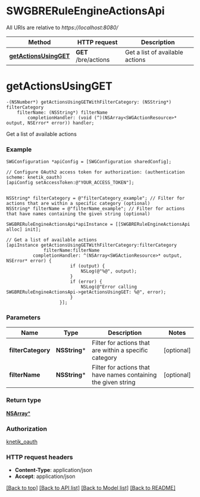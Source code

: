 # SWGBRERuleEngineActionsApi

All URIs are relative to *https://localhost:8080/*

Method | HTTP request | Description
------------- | ------------- | -------------
[**getActionsUsingGET**](SWGBRERuleEngineActionsApi.md#getactionsusingget) | **GET** /bre/actions | Get a list of available actions


# **getActionsUsingGET**
```objc
-(NSNumber*) getActionsUsingGETWithFilterCategory: (NSString*) filterCategory
    filterName: (NSString*) filterName
        completionHandler: (void (^)(NSArray<SWGActionResource>* output, NSError* error)) handler;
```

Get a list of available actions

### Example 
```objc
SWGConfiguration *apiConfig = [SWGConfiguration sharedConfig];

// Configure OAuth2 access token for authorization: (authentication scheme: knetik_oauth)
[apiConfig setAccessToken:@"YOUR_ACCESS_TOKEN"];


NSString* filterCategory = @"filterCategory_example"; // Filter for actions that are within a specific category (optional)
NSString* filterName = @"filterName_example"; // Filter for actions that have names containing the given string (optional)

SWGBRERuleEngineActionsApi*apiInstance = [[SWGBRERuleEngineActionsApi alloc] init];

// Get a list of available actions
[apiInstance getActionsUsingGETWithFilterCategory:filterCategory
              filterName:filterName
          completionHandler: ^(NSArray<SWGActionResource>* output, NSError* error) {
                        if (output) {
                            NSLog(@"%@", output);
                        }
                        if (error) {
                            NSLog(@"Error calling SWGBRERuleEngineActionsApi->getActionsUsingGET: %@", error);
                        }
                    }];
```

### Parameters

Name | Type | Description  | Notes
------------- | ------------- | ------------- | -------------
 **filterCategory** | **NSString***| Filter for actions that are within a specific category | [optional] 
 **filterName** | **NSString***| Filter for actions that have names containing the given string | [optional] 

### Return type

[**NSArray<SWGActionResource>***](SWGActionResource.md)

### Authorization

[knetik_oauth](../README.md#knetik_oauth)

### HTTP request headers

 - **Content-Type**: application/json
 - **Accept**: application/json

[[Back to top]](#) [[Back to API list]](../README.md#documentation-for-api-endpoints) [[Back to Model list]](../README.md#documentation-for-models) [[Back to README]](../README.md)

